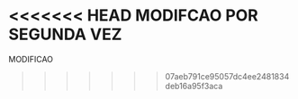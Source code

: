 <<<<<<< HEAD
MODIFCAO POR SEGUNDA VEZ
=======
MODIFICAO
>>>>>>> 07aeb791ce95057dc4ee2481834deb16a95f3aca
